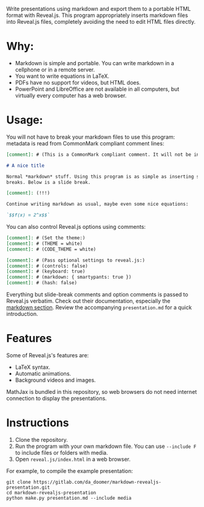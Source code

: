 Write presentations using markdown and export them to a portable HTML format
with Reveal.js. This program appropriately inserts markdown files into
Reveal.js files, completely avoiding the need to edit HTML files directly.

# Why:

 - Markdown is simple and portable. You can write markdown in a cellphone or
 in a remote server.
 - You want to write equations in LaTeX.
 - PDFs have no support for videos, but HTML does.
 - PowerPoint and LibreOffice are not available in all computers, but virtually
 every computer has a web browser.

# Usage:

You will not have to break your markdown files to use this program: metadata
is read from CommonMark compliant comment lines:

```md
[comment]: # (This is a CommonMark compliant comment. It will not be included in the presentation.)

# A nice title

Normal *markdown* stuff. Using this program is as simple as inserting slide
breaks. Below is a slide break.

[comment]: (!!!)

Continue writing markdown as usual, maybe even some nice equations:

`$$f(x) = 2^x$$`
```

You can also control Reveal.js options using comments:

```md
[comment]: # (Set the theme:)
[comment]: # (THEME = white)
[comment]: # (CODE_THEME = white)

[comment]: # (Pass optional settings to reveal.js:)
[comment]: # (controls: false)
[comment]: # (keyboard: true)
[comment]: # (markdown: { smartypants: true })
[comment]: # (hash: false)
```

Everything but slide-break comments and option comments is passed to Reveal.js verbatim. Check out their documentation, especially the [markdown
section](https://revealjs.com/markdown/). Review the accompanying
`presentation.md` for a quick introduction.

# Features

Some of Reveal.js's features are:

- LaTeX syntax.
- Automatic animations.
- Background videos and images.

MathJax is bundled in this repository, so web browsers do not need internet
connection to display the presentations.

# Instructions

1. Clone the repository.
2. Run the program with your own markdown file. You can use `--include F` to
include files or folders with media.
3. Open `reveal.js/index.html` in a web browser.

For example, to compile the example presentation:

```
git clone https://gitlab.com/da_doomer/markdown-revealjs-presentation.git
cd markdown-revealjs-presentation
python make.py presentation.md --include media
```
